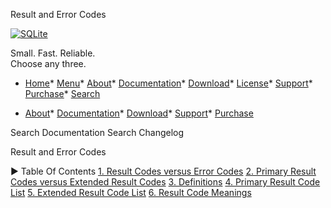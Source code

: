 




Result and Error Codes




[![SQLite](images/sqlite370_banner.gif)](index.html)


Small. Fast. Reliable.  
Choose any three.


* [Home](index.html)* [Menu](javascript:void(0))* [About](about.html)* [Documentation](docs.html)* [Download](download.html)* [License](copyright.html)* [Support](support.html)* [Purchase](prosupport.html)* [Search](javascript:void(0))




* [About](about.html)* [Documentation](docs.html)* [Download](download.html)* [Support](support.html)* [Purchase](prosupport.html)






Search Documentation
Search Changelog










Result and Error Codes


►
Table Of Contents
[1\. Result Codes versus Error Codes](#result_codes_versus_error_codes)
[2\. Primary Result Codes versus Extended Result Codes](#primary_result_codes_versus_extended_result_codes)
[3\. Definitions](#definitions)
[4\. Primary Result Code List](#primary_result_code_list)
[5\. Extended Result Code List](#extended_result_code_list)
[6\. Result Code Meanings](#result_code_meanings)




